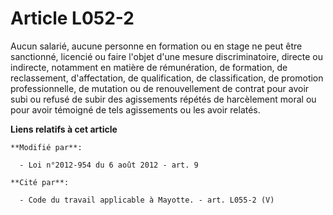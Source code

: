 # Article L052-2

Aucun salarié, aucune personne en formation ou en stage ne peut être sanctionné, licencié ou faire l'objet d'une mesure
discriminatoire, directe ou indirecte, notamment en matière de rémunération, de formation, de reclassement, d'affectation, de
qualification, de classification, de promotion professionnelle, de mutation ou de renouvellement de contrat pour avoir subi
ou refusé de subir des agissements répétés de harcèlement moral ou pour avoir témoigné de tels agissements ou les avoir
relatés.

**Liens relatifs à cet article**

	**Modifié par**:

	  - Loi n°2012-954 du 6 août 2012 - art. 9

	**Cité par**:

	  - Code du travail applicable à Mayotte. - art. L055-2 (V)
